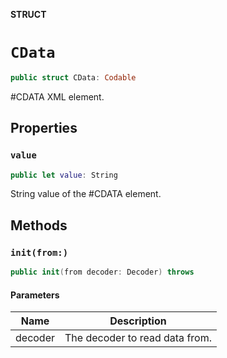 **STRUCT**

# `CData`

```swift
public struct CData: Codable
```

#CDATA XML element.

## Properties
### `value`

```swift
public let value: String
```

String value of the #CDATA element.

## Methods
### `init(from:)`

```swift
public init(from decoder: Decoder) throws
```

#### Parameters

| Name | Description |
| ---- | ----------- |
| decoder | The decoder to read data from. |